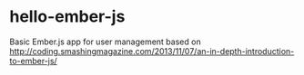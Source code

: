 hello-ember-js
==============

Basic Ember.js app for user management based on http://coding.smashingmagazine.com/2013/11/07/an-in-depth-introduction-to-ember-js/
